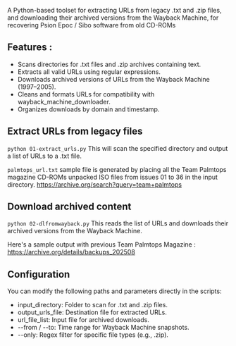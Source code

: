 A Python-based toolset for extracting URLs from legacy .txt and .zip files, and downloading their archived versions from the Wayback Machine, for recovering Psion Epoc / Sibo software from old CD-ROMs

## Features : 

- Scans directories for .txt files and .zip archives containing text.
- Extracts all valid URLs using regular expressions.
- Downloads archived versions of URLs from the Wayback Machine (1997–2005).
- Cleans and formats URLs for compatibility with wayback_machine_downloader.
- Organizes downloads by domain and timestamp.

## Extract URLs from legacy files
`python 01-extract_urls.py`
This will scan the specified directory and output a list of URLs to a .txt file.

`palmtops_url.txt` sample file is generated by placing all the Team Palmtops magazine CD-ROMs unpacked ISO files from issues 01 to 36 in the input directory. https://archive.org/search?query=team+palmtops

## Download archived content
`python 02-dlfromwayback.py`
This reads the list of URLs and downloads their archived versions from the Wayback Machine.

Here's a sample output with previous Team Palmtops Magazine : https://archive.org/details/backups_202508

## Configuration
You can modify the following paths and parameters directly in the scripts:
- input_directory: Folder to scan for .txt and .zip files.
- output_urls_file: Destination file for extracted URLs.
- url_file_list: Input file for archived downloads.
- --from / --to: Time range for Wayback Machine snapshots.
- --only: Regex filter for specific file types (e.g., .zip).
